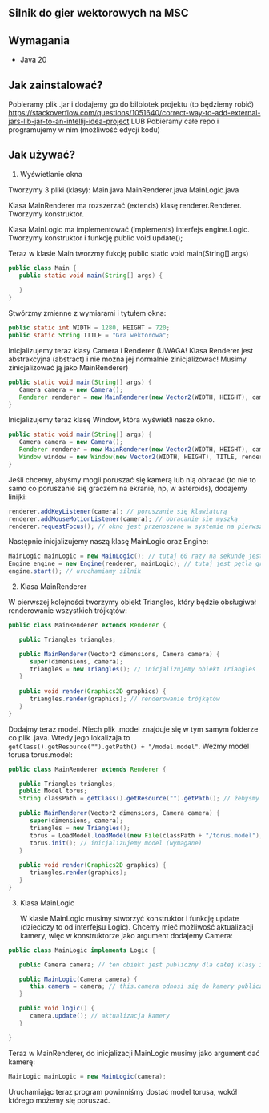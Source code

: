 Silnik do gier wektorowych na MSC
----------------------------------
Wymagania
----------------------
- Java 20

Jak zainstalować?
---------------------
Pobieramy plik .jar i dodajemy go do bilbiotek projektu (to będziemy robić) https://stackoverflow.com/questions/1051640/correct-way-to-add-external-jars-lib-jar-to-an-intellij-idea-project
LUB
Pobieramy całe repo i programujemy w nim (możliwość edycji kodu)

Jak używać?
----------------
1) Wyświetlanie okna

Tworzymy 3 pliki (klasy): Main.java MainRenderer.java MainLogic.java

Klasa MainRenderer ma rozszerzać (extends) klasę renderer.Renderer. Tworzymy konstruktor.

Klasa MainLogic ma implementować (implements) interfejs engine.Logic. Tworzymy konstruktor i funkcję public void update();

Teraz w klasie Main tworzmy fukcję public static void main(String[] args)
```java
public class Main {
   public static void main(String[] args) {
   
   }
}
```
Stwórzmy zmienne z wymiarami i tytułem okna:
```java
public static int WIDTH = 1280, HEIGHT = 720;
public static String TITLE = "Gra wektorowa";
```
Inicjalizujemy teraz klasy Camera i Renderer (UWAGA! Klasa Renderer jest abstrakcyjna (abstract) i nie można jej normalnie zinicjalizować! Musimy zinicjalizować ją jako MainRenderer)
```java
public static void main(String[] args) {
   Camera camera = new Camera();
   Renderer renderer = new MainRenderer(new Vector2(WIDTH, HEIGHT), camera);
}
```
Inicjalizujemy teraz klasę Window, która wyświetli nasze okno.
```java
public static void main(String[] args) {
   Camera camera = new Camera();
   Renderer renderer = new MainRenderer(new Vector2(WIDTH, HEIGHT), camera);
   Window window = new Window(new Vector2(WIDTH, HEIGHT), TITLE, renderer);
}
```
Jeśli chcemy, abyśmy mogli poruszać się kamerą lub nią obracać (to nie to samo co poruszanie się graczem na ekranie, np, w asteroids), dodajemy linijki:
```java
renderer.addKeyListener(camera); // poruszanie się klawiaturą
renderer.addMouseMotionListener(camera); // obracanie się myszką
renderer.requestFocus(); // okno jest przenoszone w systemie na pierwsze tło (ważne)
```
Następnie inicjalizujemy naszą klasę MainLogic oraz Engine:
```java
MainLogic mainLogic = new MainLogic(); // tutaj 60 razy na sekundę jest wykonywana logika
Engine engine = new Engine(renderer, mainLogic); // tutaj jest pętla gry
engine.start(); // uruchamiamy silnik
```
2) Klasa MainRenderer

W pierwszej kolejności tworzymy obiekt Triangles, który będzie obsługiwał renderowanie wszystkich trójkątów:
```java
public class MainRenderer extends Renderer {

   public Triangles triangles;

   public MainRenderer(Vector2 dimensions, Camera camera) {
      super(dimensions, camera);
      triangles = new Triangles(); // inicjalizujemy obiekt Triangles
   }
   
   public void render(Graphics2D graphics) {
      triangles.render(graphics); // renderowanie trójkątów
   }
}
```

Dodajmy teraz model. Niech plik .model znajduje się w tym samym folderze co plik .java. Wtedy jego lokalizaja to `getClass().getResource("").getPath() + "/model.model"`.
Weźmy model torusa torus.model:

```java
public class MainRenderer extends Renderer {

   public Triangles triangles;
   public Model torus;
   String classPath = getClass().getResource("").getPath(); // żebyśmy nie musieli tego pisać za każdym razem

   public MainRenderer(Vector2 dimensions, Camera camera) {
      super(dimensions, camera);
      triangles = new Triangles();
      torus = LoadModel.loadModel(new File(classPath + "/torus.model"), Color.green, camera.renderer, camera); // ładujemy model z pliku
      torus.init(); // inicjalizujemy model (wymagane)
   }
   
   public void render(Graphics2D graphics) {
      triangles.render(graphics); 
   }
}
```

3) Klasa MainLogic

   W klasie MainLogic musimy stworzyć konstruktor i funkcję update (dzieciczy to od interfejsu Logic). Chcemy mieć możliwość aktualizacji kamery, więc w konstruktorze jako argument dodajemy Camera:
```java
public class MainLogic implements Logic {

   public Camera camera; // ten obiekt jest publiczny dla całej klasy i innych klas mających dostęp do tej klasy

   public MainLogic(Camera camera) {
      this.camera = camera; // this.camera odnosi się do kamery publicznej dla całej klasy, a camera jest dostępna tylko dla tego konstruktora, dlatego chcemy "upublicznić" kamerę, żeby móc z niej korzystać w innych funkcjach
   }

   public void logic() {
      camera.update(); // aktualizacja kamery
   }

}
```

Teraz w MainRenderer, do inicjalizacji MainLogic musimy jako argument dać kamerę:
```java
MainLogic mainLogic = new MainLogic(camera);
```

Uruchamiając teraz program powinniśmy dostać model torusa, wokół którego możemy się poruszać.

